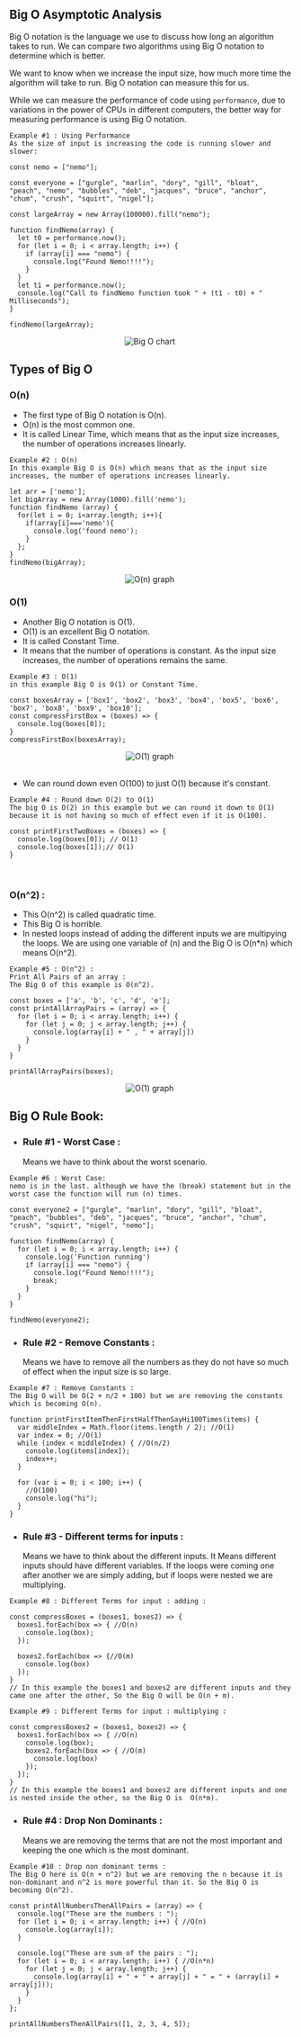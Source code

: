 ## Big O Asymptotic Analysis

Big O notation is the language we use to discuss how long an algorithm takes to run. We can compare two algorithms using Big O notation to determine which is better.

We want to know when we increase the input size, how much more time the algorithm will take to run. Big O notation can measure this for us.

While we can measure the performance of code using `performance`, due to variations in the power of CPUs in different computers, the better way for measuring performance is using Big O notation.
<br>

```
Example #1 : Using Performance
As the size of input is increasing the code is running slower and slower:

const nemo = ["nemo"];

const everyone = ["gurgle", "marlin", "dory", "gill", "bloat", "peach", "nemo", "bubbles", "deb", "jacques", "bruce", "anchor", "chum", "crush", "squirt", "nigel"];

const largeArray = new Array(100000).fill("nemo");

function findNemo(array) {
  let t0 = performance.now();
  for (let i = 0; i < array.length; i++) {
    if (array[i] === "nemo") {
      console.log("Found Nemo!!!!");
    }
  }
  let t1 = performance.now();
  console.log("Call to findNemo function took " + (t1 - t0) + " Milliseconds");
}

findNemo(largeArray);
```

<div style="display: flex; width: 500px; justify-content: center;">
  <img src="../images/Big-O chart.png" alt="Big O chart">
</div>

## Types of Big O

### O(n)

- The first type of Big O notation is O(n).
- O(n) is the most common one.
- It is called Linear Time, which means that as the input size increases, the number of operations increases linearly.
  <br>

```
Example #2 : O(n)
In this example Big O is O(n) which means that as the input size increases, the number of operations increases linearly.

let arr = ['nemo'];
let bigArray = new Array(1000).fill('nemo');
function findNemo (array) {
  for(let i = 0; i<array.length; i++){
    if(array[i]==='nemo'){
      console.log('found nemo');
    }
  };
}
findNemo(bigArray);

```

<div style="display: flex; width: 500px; justify-content: center;">
  <img src="../images/O(n) graph.png" alt="O(n) graph">
</div>

### O(1)

- Another Big O notation is O(1).
- O(1) is an excellent Big O notation.
- It is called Constant Time.
- It means that the number of operations is constant. As the input size increases, the number of operations remains the same.
  <br>

```
Example #3 : O(1)
in this example Big O is O(1) or Constant Time.

const boxesArray = ['box1', 'box2', 'box3', 'box4', 'box5', 'box6', 'box7', 'box8', 'box9', 'box10'];
const compressFirstBox = (boxes) => {
  console.log(boxes[0]);
}
compressFirstBox(boxesArray);
```

<div style="display: flex; width: 500px; justify-content: center;">
  <img src="../images/O(1) graph.png" alt="O(1) graph">
</div>
<br>

- We can round down even O(100) to just O(1) because it's constant.
  <br>

```
Example #4 : Round down O(2) to O(1)
The big O is O(2) in this example but we can round it down to O(1) because it is not having so much of effect even if it is O(100).

const printFirstTwoBoxes = (boxes) => {
  console.log(boxes[0]); // O(1)
  console.log(boxes[1]);// O(1)
}
```

<br>

### O(n^2) :

- This O(n^2) is called quadratic time.
- This Big O is horrible.
- In nested loops instead of adding the different inputs we are multipying the loops. We are using one variable of (n) and the Big O is O(n\*n) which means O(n^2).
  <br>

```
Example #5 : O(n^2) :
Print All Pairs of an array :
The Big O of this example is O(n^2).

const boxes = ['a', 'b', 'c', 'd', 'e'];
const printAllArrayPairs = (array) => {
  for (let i = 0; i < array.length; i++) {
    for (let j = 0; j < array.length; j++) {
      console.log(array[i] + " , " + array[j])
    }
  }
}

printAllArrayPairs(boxes);
```

<div style="display: flex; width: 500px; justify-content: center;">
  <img src="../images/O(n^2) graph.png" alt="O(1) graph">
</div>

## Big O Rule Book:

- ### Rule #1 - Worst Case :
  Means we have to think about the worst scenario.
  <br>

```
Example #6 : Worst Case:
nemo is in the last. although we have the (break) statement but in the worst case the function will run (n) times.

const everyone2 = ["gurgle", "marlin", "dory", "gill", "bloat", "peach", "bubbles", "deb", "jacques", "bruce", "anchor", "chum", "crush", "squirt", "nigel", "nemo"];

function findNemo(array) {
  for (let i = 0; i < array.length; i++) {
    console.log('Function running')
    if (array[i] === "nemo") {
      console.log("Found Nemo!!!!");
      break;
    }
  }
}

findNemo(everyone2);
```

- ### Rule #2 - Remove Constants :
  Means we have to remove all the numbers as they do not have so much of effect when the input size is so large.
  <br>

```
Example #7 : Remove Constants :
The Big O will be O(2 + n/2 + 100) but we are removing the constants which is becoming O(n).

function printFirstItemThenFirstHalfThenSayHi100Times(items) {
  var middleIndex = Math.floor(items.length / 2); //O(1)
  var index = 0; //O(1)
  while (index < middleIndex) { //O(n/2)
    console.log(items[index]);
    index++;
  }

  for (var i = 0; i < 100; i++) {
    //O(100)
    console.log("hi");
  }
}
```

- ### Rule #3 - Different terms for inputs :
  Means we have to think about the different inputs. It Means different inputs should have different variables. If the loops were coming one after another we are simply adding, but if loops were nested we are multiplying.
  <br>

```
Example #8 : Different Terms for input : adding :

const compressBoxes = (boxes1, boxes2) => {
  boxes1.forEach(box => { //O(n)
    console.log(box);
  });

  boxes2.forEach(box => {//O(m)
    console.log(box)
  });
}
// In this example the boxes1 and boxes2 are different inputs and they came one after the other, So the Big O will be O(n + m).
```

```
Example #9 : Different Terms for input : multiplying :

const compressBoxes2 = (boxes1, boxes2) => {
  boxes1.forEach(box => { //O(n)
    console.log(box);
    boxes2.forEach(box => { //O(m)
      console.log(box)
    });
  });
}
// In this example the boxes1 and boxes2 are different inputs and one is nested inside the other, so the Big O is  O(n*m).
```

- ### Rule #4 : Drop Non Dominants :
  Means we are removing the terms that are not the most important and keeping the one which is the most dominant.
  <br>

```
Example #10 : Drop non dominant terms :
The Big O here is O(n + n^2) but we are removing the n because it is non-dominant and n^2 is more powerful than it. So the Big O is becoming O(n^2).

const printAllNumbersThenAllPairs = (array) => {
  console.log("These are the numbers : ");
  for (let i = 0; i < array.length; i++) { //O(n)
    console.log(array[i]);
  }

  console.log("These are sum of the pairs : ");
  for (let i = 0; i < array.length; i++) { //O(n*n)
    for (let j = 0; j < array.length; j++) {
      console.log(array[i] + " + " + array[j] + " = " + (array[i] + array[j]));
    }
  }
};

printAllNumbersThenAllPairs([1, 2, 3, 4, 5]);
```
